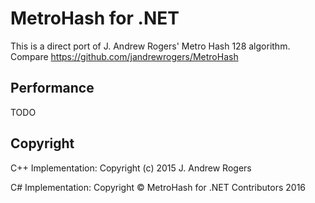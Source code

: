 # MetroHash for .NET
This is a direct port of J. Andrew Rogers' Metro Hash 128 algorithm.
Compare https://github.com/jandrewrogers/MetroHash

## Performance
TODO
## Copyright
C++ Implementation: Copyright (c) 2015 J. Andrew Rogers

C# Implementation: Copyright © MetroHash for .NET Contributors 2016
